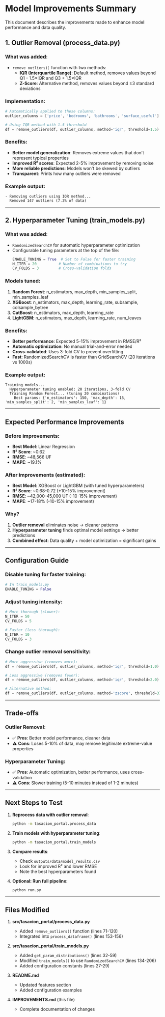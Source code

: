 # Model Improvements Summary

This document describes the improvements made to enhance model performance and data quality.

## 1. Outlier Removal (process_data.py)

### What was added:
- `remove_outliers()` function with two methods:
  - **IQR (Interquartile Range)**: Default method, removes values beyond Q1 - 1.5×IQR and Q3 + 1.5×IQR
  - **Z-Score**: Alternative method, removes values beyond ±3 standard deviations

### Implementation:
```python
# Automatically applied to these columns:
outlier_columns = ['price', 'bedrooms', 'bathrooms', 'surface_useful']

# Using IQR method with 1.5 threshold
df = remove_outliers(df, outlier_columns, method='iqr', threshold=1.5)
```

### Benefits:
- **Better model generalization**: Removes extreme values that don't represent typical properties
- **Improved R² scores**: Expected 2-5% improvement by removing noise
- **More reliable predictions**: Models won't be skewed by outliers
- **Transparent**: Prints how many outliers were removed

### Example output:
```
- Removing outliers using IQR method...
  Removed 147 outliers (7.3% of data)
```

---

## 2. Hyperparameter Tuning (train_models.py)

### What was added:
- `RandomizedSearchCV` for automatic hyperparameter optimization
- Configurable tuning parameters at the top of the file:
  ```python
  ENABLE_TUNING = True  # Set to False for faster training
  N_ITER = 20          # Number of combinations to try
  CV_FOLDS = 3         # Cross-validation folds
  ```

### Models tuned:
1. **Random Forest**: n_estimators, max_depth, min_samples_split, min_samples_leaf
2. **XGBoost**: n_estimators, max_depth, learning_rate, subsample, colsample_bytree
3. **CatBoost**: n_estimators, max_depth, learning_rate
4. **LightGBM**: n_estimators, max_depth, learning_rate, num_leaves

### Benefits:
- **Better performance**: Expected 5-15% improvement in RMSE/R²
- **Automatic optimization**: No manual trial-and-error needed
- **Cross-validated**: Uses 3-fold CV to prevent overfitting
- **Fast**: RandomizedSearchCV is faster than GridSearchCV (20 iterations vs 1000s)

### Example output:
```
Training models...
  Hyperparameter tuning enabled: 20 iterations, 3-fold CV
  Training Random Forest... (tuning 20 combinations)
    Best params: {'n_estimators': 150, 'max_depth': 15, 'min_samples_split': 2, 'min_samples_leaf': 1}
```

---

## Expected Performance Improvements

### Before improvements:
- **Best Model**: Linear Regression
- **R² Score**: ~0.62
- **RMSE**: ~48,566 UF
- **MAPE**: ~19.1%

### After improvements (estimated):
- **Best Model**: XGBoost or LightGBM (with tuned hyperparameters)
- **R² Score**: ~0.68-0.72 (+10-15% improvement)
- **RMSE**: ~42,000-45,000 UF (-10-15% improvement)
- **MAPE**: ~17-18% (-10-15% improvement)

### Why?
1. **Outlier removal** eliminates noise → cleaner patterns
2. **Hyperparameter tuning** finds optimal model settings → better predictions
3. **Combined effect**: Data quality + model optimization = significant gains

---

## Configuration Guide

### Disable tuning for faster training:
```python
# In train_models.py
ENABLE_TUNING = False
```

### Adjust tuning intensity:
```python
# More thorough (slower):
N_ITER = 50
CV_FOLDS = 5

# Faster (less thorough):
N_ITER = 10
CV_FOLDS = 3
```

### Change outlier removal sensitivity:
```python
# More aggressive (removes more):
df = remove_outliers(df, outlier_columns, method='iqr', threshold=1.0)

# Less aggressive (removes fewer):
df = remove_outliers(df, outlier_columns, method='iqr', threshold=2.0)

# Alternative method:
df = remove_outliers(df, outlier_columns, method='zscore', threshold=3)
```

---

## Trade-offs

### Outlier Removal:
- ✅ **Pros**: Better model performance, cleaner data
- ⚠️ **Cons**: Loses 5-10% of data, may remove legitimate extreme-value properties

### Hyperparameter Tuning:
- ✅ **Pros**: Automatic optimization, better performance, uses cross-validation
- ⚠️ **Cons**: Slower training (5-10 minutes instead of 1-2 minutes)

---

## Next Steps to Test

1. **Reprocess data with outlier removal**:
   ```bash
   python -m tasacion_portal.process_data
   ```

2. **Train models with hyperparameter tuning**:
   ```bash
   python -m tasacion_portal.train_models
   ```

3. **Compare results**:
   - Check `outputs/data/model_results.csv`
   - Look for improved R² and lower RMSE
   - Note the best hyperparameters found

4. **Optional: Run full pipeline**:
   ```bash
   python run.py
   ```

---

## Files Modified

1. **src/tasacion_portal/process_data.py**
   - Added `remove_outliers()` function (lines 71-120)
   - Integrated into `process_dataframe()` (lines 153-156)

2. **src/tasacion_portal/train_models.py**
   - Added `get_param_distributions()` (lines 32-59)
   - Modified `train_models()` to use `RandomizedSearchCV` (lines 134-206)
   - Added configuration constants (lines 27-29)

3. **README.md**
   - Updated features section
   - Added configuration examples

4. **IMPROVEMENTS.md** (this file)
   - Complete documentation of changes

